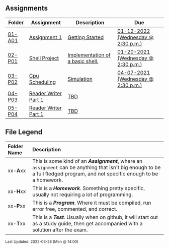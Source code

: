 ## Assignments
| Folder | Assignment | Description | Due|
 | ------------|------------|------------|------------|
 | [01-A01](https://github.com/rugbyprof/5143-Operating-Systems/tree/master/Assignments/01-A01) | [ Assignment 1 ](https://github.com/rugbyprof/5143-Operating-Systems/tree/master/Assignments/01-A01) | [ Getting Started](https://github.com/rugbyprof/5143-Operating-Systems/tree/master/Assignments/01-A01) | [01-12-2022 (Wednesday @ 2:30 p.m.)](https://github.com/rugbyprof/5143-Operating-Systems/tree/master/Assignments/01-A01) |
 | [02-P01](https://github.com/rugbyprof/5143-Operating-Systems/tree/master/Assignments/02-P01) | [ Shell Project ](https://github.com/rugbyprof/5143-Operating-Systems/tree/master/Assignments/02-P01) | [ Implementation of a basic shell.](https://github.com/rugbyprof/5143-Operating-Systems/tree/master/Assignments/02-P01) | [01-20-2021 (Wednesday @ 2:30 p.m.)](https://github.com/rugbyprof/5143-Operating-Systems/tree/master/Assignments/02-P01) |
 | [03-P02](https://github.com/rugbyprof/5143-Operating-Systems/tree/master/Assignments/03-P02) | [ Cpu Scheduling ](https://github.com/rugbyprof/5143-Operating-Systems/tree/master/Assignments/03-P02) | [ Simulation](https://github.com/rugbyprof/5143-Operating-Systems/tree/master/Assignments/03-P02) | [04-07-2021 (Wednesday @ 2:30 p.m.)](https://github.com/rugbyprof/5143-Operating-Systems/tree/master/Assignments/03-P02) |
 | [04-P03](https://github.com/rugbyprof/5143-Operating-Systems/tree/master/Assignments/04-P03) | [ Reader Writer Part 1](https://github.com/rugbyprof/5143-Operating-Systems/tree/master/Assignments/04-P03) | [TBD](https://github.com/rugbyprof/5143-Operating-Systems/tree/master/Assignments/04-P03) |
 | [05-P04](https://github.com/rugbyprof/5143-Operating-Systems/tree/master/Assignments/05-P04) | [ Reader Writer Part 1](https://github.com/rugbyprof/5143-Operating-Systems/tree/master/Assignments/05-P04) | [TBD](https://github.com/rugbyprof/5143-Operating-Systems/tree/master/Assignments/05-P04) |
 
    
## File Legend

| Folder Name | Description |
|:-----------|:-------------|
|xx-**A**xx | This is some kind of an ***Assignment***, where an `assignment` can be anything that isn't big enough to be a full fledged program, and not specific enough to be a homework. |
|xx-**H**xx | This is a ***Homework***. Something pretty specific, usually not requiring a lot of programming. |
|xx-**P**xx | This is a ***Program***. Where it must be compiled, run error free, commented, and correct. |
|xx-**T**xx | This is a ***Test***. Usually when on github, it will start out as a study guide, then get accompanied with a solution after the exam. |

    
<sup>Last Updated: 2022-03-28 (Mon @ 14:00)</sup>